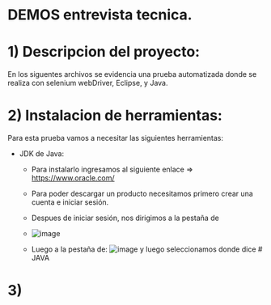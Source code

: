 # DEMOS entrevista tecnica.


# 1) Descripcion del proyecto:

En los siguentes archivos se evidencia una prueba automatizada donde se realiza con 
selenium webDriver, Eclipse, y Java.


# 2) Instalacion de herramientas:

Para esta prueba vamos a necesitar las siguientes herramientas:

- JDK de Java:
  - Para instalarlo ingresamos al siguiente enlace => https://www.oracle.com/
  - Para poder descargar un producto necesitamos primero crear una cuenta e iniciar sesión.
  - Despues de iniciar sesión, nos dirigimos a la pestaña de
 
  - ![image](https://user-images.githubusercontent.com/95291737/201195783-fa474faf-b1df-4405-bf07-7a132bcb4aa4.png)
  - Luego a la pestaña de: ![image](https://user-images.githubusercontent.com/95291737/201196308-fb737c12-d935-44c5-9fa3-55af23ab8707.png)
    y luego seleccionamos donde dice # JAVA


# 3) 

